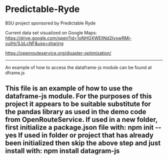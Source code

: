 # Predictable-Ryde
BSU project sponsored by Predictable Ryde

Current data set visualized on Google Maps:
https://drive.google.com/open?id=1oNHGXWEIlNd2IvxwRMj-vuIHc1LbLcNF&usp=sharing

https://openrouteservice.org/disaster-optimization/


-------------------------------------------------------------
An example of how to access the dataframe-js module can be found at dframe.js

This file is an example of how to use the dataframe-js module. For the purposes of this project it appears to be suitable substitute for the pandas library as used in the demo code from OpenRouteService. 
If used in a new folder, first initialize a package.json file with:
 npm init --yes
If used in folder or project that has already been initialized then skip the above step and just install with:
npm install datagram-js
--------------------------------------------------------------
